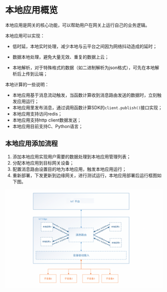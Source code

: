 # 本地应用概览

本地应用是网关的核心功能，可以帮助用户在网关上运行自己的业务逻辑。

本地应用可以实现：

- 低时延，本地实时处理，减少本地与云平台之间因为网络抖动造成的延时；

- 数据本地处理，避免大量无效、重复的数据上云；

- 本地解析，对于特殊格式的数据（如二进制解析为json格式），可先在本地解析后上传到云端；


本地计算的一些说明：

- 本地应用基于消息流动触发，当函数计算收到消息路由发送的数据时，立刻触发应用运行；
- 本地应用里发布消息，通过调用函数计算SDK的`client.publish()`接口实现；
- 本地应用支持访问redis；
- 本地应用支持http client数据发送；
- 本地应用目前支持C、Python语言；

## 本地应用添加流程

1. 添加本地应用实现用户需要的数据处理到本地应用管理列表；
2. 分配本地应用到目标网关设备；
3. 配置消息路由设置目的地为本地应用，触发本地应用运行；
4. 重新部署，下发更新到边缘网关，进行测试运行，本地应用部署后运行框图如下图。

![修改函数](../../../images/本地应用-1.png)